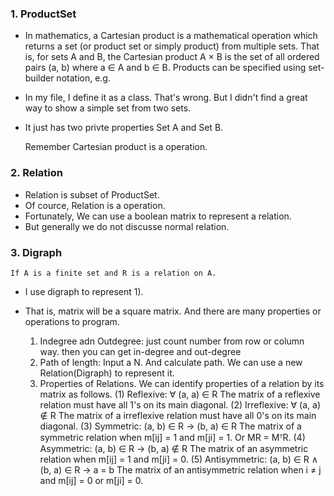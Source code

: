 ### 1. ProductSet
* In mathematics, a Cartesian product is a mathematical operation which returns a set (or product set or simply product) from multiple sets. That is, for sets A and B, the Cartesian product A × B is the set of all ordered pairs (a, b) where a ∈ A and b ∈ B. Products can be specified using set-builder notation, e.g.
* In my file, I define it as a class. That's wrong. But I didn't find a great way to show a simple set from two sets.
* It just has two privte properties Set A and Set B.

    Remember Cartesian product is a operation.

### 2. Relation
* Relation is subset of ProductSet.
* Of cource, Relation is a operation.
* Fortunately, We can use a boolean matrix to represent a relation.
* But generally we do not discusse normal relation.

### 3. Digraph
    If A is a finite set and R is a relation on A.

* I use digraph to represent 1).
* That is, matrix will be a square matrix. And there are many properties or operations to program.

    1. Indegree adn Outdegree:
        just count number from row or column way. then you can get in-degree and out-degree
    2. Path of length:
        Input a N. And calculate path. We can use a new Relation(Digraph) to represent it.
    3. Properties of Relations.
        We can identify properties of a relation by its matrix as follows.
        (1) Reflexive:
            ∀ (a, a) ∈ R
            The matrix of a reflexive relation must have all 1's on its main diagonal.
        (2) Irreflexive:
            ∀ (a, a) ∉ R
            The matrix of a irreflexive relation must have all 0's on its main diagonal.
        (3) Symmetric:
            (a, b) ∈ R → (b, a) ∈ R
            The matrix of a symmetric relation when m[ij] = 1 and m[ji] = 1.
            Or MR = MᵀR.
        (4) Asymmetric:
            (a, b) ∈ R → (b, a) ∉ R
            The matrix of an asymmetric relation when m[ij] = 1 and m[ji] = 0.
        (5) Antisymmetric:
            (a, b) ∈ R ∧ (b, a) ∈ R → a = b
            The matrix of an antisymmetric relation when i ≠ j and m[ij] = 0 or m[ji] = 0.


